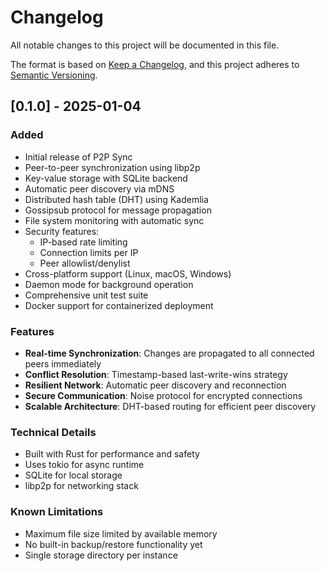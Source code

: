 # Changelog

All notable changes to this project will be documented in this file.

The format is based on [Keep a Changelog](https://keepachangelog.com/en/1.0.0/),
and this project adheres to [Semantic Versioning](https://semver.org/spec/v2.0.0.html).

## [0.1.0] - 2025-01-04

### Added
- Initial release of P2P Sync
- Peer-to-peer synchronization using libp2p
- Key-value storage with SQLite backend
- Automatic peer discovery via mDNS
- Distributed hash table (DHT) using Kademlia
- Gossipsub protocol for message propagation
- File system monitoring with automatic sync
- Security features:
  - IP-based rate limiting
  - Connection limits per IP
  - Peer allowlist/denylist
- Cross-platform support (Linux, macOS, Windows)
- Daemon mode for background operation
- Comprehensive unit test suite
- Docker support for containerized deployment

### Features
- **Real-time Synchronization**: Changes are propagated to all connected peers immediately
- **Conflict Resolution**: Timestamp-based last-write-wins strategy
- **Resilient Network**: Automatic peer discovery and reconnection
- **Secure Communication**: Noise protocol for encrypted connections
- **Scalable Architecture**: DHT-based routing for efficient peer discovery

### Technical Details
- Built with Rust for performance and safety
- Uses tokio for async runtime
- SQLite for local storage
- libp2p for networking stack

### Known Limitations
- Maximum file size limited by available memory
- No built-in backup/restore functionality yet
- Single storage directory per instance